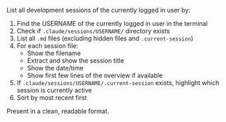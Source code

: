 List all development sessions of the currently logged in user by:

1. Find the USERNAME of the currently logged in user in the terminal
2. Check if `.claude/sessions/USERNAME/` directory exists
3. List all `.md` files (excluding hidden files and `.current-session`)
4. For each session file:
   - Show the filename
   - Extract and show the session title
   - Show the date/time
   - Show first few lines of the overview if available
5. If `.claude/sessions/USERNAME/.current-session` exists, highlight which session is currently active
6. Sort by most recent first

Present in a clean, readable format.